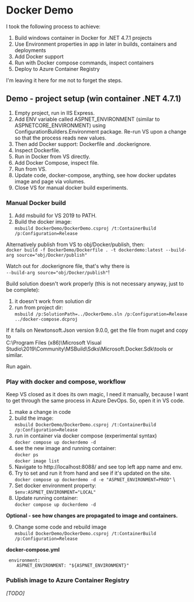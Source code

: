 # Docker Demo

I took the following process to achieve:
1. Build windows container in Docker for .NET 4.7.1 projects
2. Use Environment properties in app in later in builds, containers and deployments
3. Add Docker support
4. Run with Docker compose commands, inspect containers
5. Deploy to Azure Container Registry

I'm leaving it here for me not to forget the steps.

## Demo - project setup (win container .NET 4.7.1)

1. Empty project, run in IIS Express.
2. Add ENV variable called ASPNET_ENVIRONMENT (similar to ASPNETCORE_ENVIRONMENT) using ConfigurationBuilders.Environment package. Re-run VS upon a change so that the process reads new values.
3. Then add Docker support: Dockerfile and .dockerignore.
4. Inspect Dockerfile.
5. Run in Docker from VS directly.
6. Add Docker Compose, inspect file. 
8. Run from VS.
9. Update code, docker-compose, anything, see how docker updates image and page via volumes.
10. Close VS for manual docker build experiments.

### Manual Docker build
1. Add msbuild for VS 2019 to PATH.
2. Build the docker image: \
 `msbuild DockerDemo/DockerDemo.csproj /t:ContainerBuild /p:Configuration=Release`

Alternatively publish from VS to obj/Docker/publish, then: \
`docker build -f DockerDemo/Dockerfile . -t dockerdemo:latest --build-arg source="obj/Docker/publish"`

Watch out for .dockerignore file, that's why there is \
`--build-arg source="obj/Docker/publish"`!

Build solution doesn't work properly (this is not necessary anyway, just to be complete):
1. it doesn't work from solution dir
2. run from project dir: \
`msbuild /p:SolutionPath=../DockerDemo.sln /p:Configuration=Release ../docker-compose.dcproj`

 If it fails on Newtonsoft.Json version 9.0.0, get the file from nuget and copy to  
C:\Program Files (x86)\Microsoft Visual Studio\2019\Community\MSBuild\Sdks\Microsoft.Docker.Sdk\tools or similar.

Run again.

### Play with docker and compose, workflow
Keep VS closed as it does its own magic, I need it manually, because I want to get through the same process in Azure DevOps. So, open it in VS code.
1. make a change in code
2. build the image: \
`msbuild DockerDemo/DockerDemo.csproj /t:ContainerBuild /p:Configuration=Release`
3. run in container via docker compose (experimental syntax) \
`docker compose up dockerdemo -d`
4. see the new image and running container: \
`docker ps` \
`docker image list`
5. Navigate to http://localhost:8088/ and see top left app name and env. 
6. Try to set and run it from hand and see if it's updated on the site. \
`docker compose up dockerdemo -d -e "ASPNET_ENVIRONMENT=PROD"` \
7. Set docker environment property: \
`$env:ASPNET_ENVIRONMENT="LOCAL"` 
8. Update running container: \
`docker compose up dockerdemo -d`

**Optional - see how changes are propagated to image and containers.**

9. Change some code and rebuild image \
`msbuild DockerDemo/DockerDemo.csproj /t:ContainerBuild /p:Configuration=Release`

**docker-compose.yml**
```
 environment:
	ASPNET_ENVIRONMENT: "${ASPNET_ENVIRONMENT}"
```    

### Publish image to Azure Container Registry

*[TODO]*